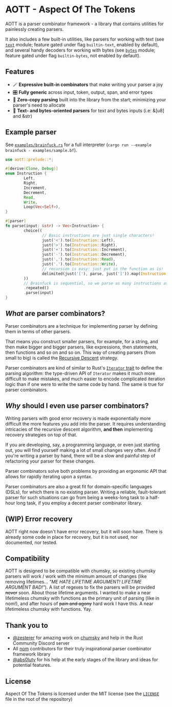 # AOTT - Aspect Of The Tokens

AOTT is a parser combinator framework - a library that contains utilities for painlessly creating parsers.

It also includes a few built-in utilities,
like parsers for working with text (see [`text`](./src/text.rs) module; feature gated under flag `builtin-text`, enabled by default),
and several handy decoders for working with bytes (see [`bytes`](./src/bytes.rs) module; feature gated under flag `builtin-bytes`, not enabled by default).

## Features
- 🪄 **Expressive built-in combinators** that make writing your parser a joy
- 🎛 **Fully generic** across input, token, output, span, and error types
- 📑 **Zero-copy parsing** built into the library from the start; minimizing your parser's need to allocate
- 📖 **Text- and bytes-oriented parsers** for text and bytes inputs (i.e: &[u8] and &str)

## Example parser
See [`examples/brainfuck.rs`](./examples/brainfuck.rs) for a full interpreter (`cargo run --example brainfuck - examples/sample.bf`).

```rust
use aott::prelude::*;

#[derive(Clone, Debug)]
enum Instruction {
        Left,
        Right,
        Increment,
        Decrement,
        Read,
        Write,
        Loop(Vec<Self>),
}

#[parser]
fn parse(input: &str) -> Vec<Instruction> {
        choice((
                // Basic instructions are just single characters!
                just('<').to(Instruction::Left),
                just('>').to(Instruction::Right),
                just('+').to(Instruction::Increment),
                just('-').to(Instruction::Decrement),
                just(',').to(Instruction::Read),
                just('.').to(Instruction::Write),
                // recursion is easy: just put in the function as is!
                delimited(just('['), parse, just(']')).map(Instruction::Loop),
        ))
        // Brainfuck is sequential, so we parse as many instructions as is possible
        .repeated()
        .parse(input)
}
```

## *What* are parser combinators?
Parser combinators are a technique for implementing parser by defining them in terms of other parsers.

That means you construct smaller parsers, for example, for a string, and then make bigger and bigger parsers, like expressions, then statements, then functions and so on and so on. This way of creating parsers (from small to big) is called the [Recursive Descent](https://en.wikipedia.org/wiki/Recursive_descent_parser) strategy.

Parser combinators are kind of similar to Rust's [`Iterator` trait](https://doc.rust-lang.org/std/iter/trait.Iterator.html) to define the parsing algorithm: the type-driven API of `Iterator` makes it much more difficult to make mistakes, and much easier to encode complicated iteration logic than if one were to write the same code by hand.
The same is true for parser combinators.

## *Why* should I even use parser combinators?
Writing parsers with good error recovery is made exponentially more difficult the more features you add into the parser.
It requires understanding intricacies of the recursive descent algorithm, **and then** implementing recovery strategies on top of that.

If you are developing, say, a programming language, or even just starting out, you will find yourself making a lot of small changes very often. And if you're writing a parser by hand, there will be a slow and painful step of refactoring your parser for these changes.

Parser combinators solve both problems by providing an ergonomic API that allows for rapidly iterating upon a syntax.

Parser combinators are also a great fit for domain-specific languages (DSLs), for which there is no existing parser. Writing a reliable, fault-tolerant parser for such situations can go from being a weeks-long task to a half-hour long task, if you employ a decent parser combinator library.

## (**WIP**) Error recovery
AOTT right now doesn't have error recovery, but it will soon have.
There is already some code in place for recovery, but it is not used, nor documented, nor tested.

## Compatibility

AOTT is designed to be compatible with chumsky, so existing chumsky parsers will work / work with the minimum amount of changes (like removing lifetimes... *"ME HATE LIFETIME ARGUMENT! LIFETIME ARGUMENT BAD!"*).
A list of regexes to fix the parsers will be provided <del>never</del> soon.
About those lifetime arguments. I wanted to make a near lifetimeless chumsky
with functions as the primary unit of parsing (like in nom!), and after hours of <del>pain and agony</del> hard work I have this. A near lifetimeless chumsky with functions. Yay.

## Thank you to

- [@zesterer](https://github.com/zesterer) for amazing work on [chumsky](https://github.com/zesterer/chumsky) and help in the Rust Community Discord server
- All [nom](https://github.com/rust-bakery/nom) contributors for their truly inspirational parser combinator framework library
- [@abs0luty](https://github.com/abs0luty) for his help at the early stages of the library and ideas for potential features.

## License
Aspect Of The Tokens is licensed under the MIT license (see the [`LICENSE`](./LICENSE) file in the root of the repository)
